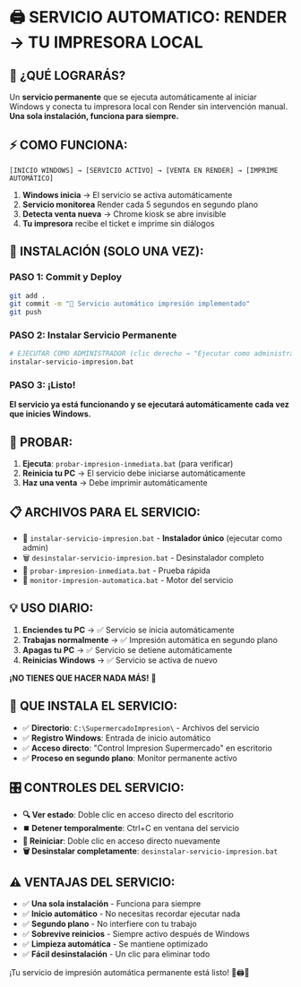 # 🖨️ SERVICIO AUTOMATICO: RENDER → TU IMPRESORA LOCAL

## 🎯 ¿QUÉ LOGRARÁS?

Un **servicio permanente** que se ejecuta automáticamente al iniciar Windows y conecta tu impresora local con Render sin intervención manual. **Una sola instalación, funciona para siempre.**

## ⚡ COMO FUNCIONA:

```
[INICIO WINDOWS] → [SERVICIO ACTIVO] → [VENTA EN RENDER] → [IMPRIME AUTOMÁTICO]
```

1. **Windows inicia** → El servicio se activa automáticamente
2. **Servicio monitorea** Render cada 5 segundos en segundo plano
3. **Detecta venta nueva** → Chrome kiosk se abre invisible
4. **Tu impresora** recibe el ticket e imprime sin diálogos

## 🚀 INSTALACIÓN (SOLO UNA VEZ):

### PASO 1: Commit y Deploy
```bash
git add .
git commit -m "🔧 Servicio automático impresión implementado"
git push
```

### PASO 2: Instalar Servicio Permanente
```bash
# EJECUTAR COMO ADMINISTRADOR (clic derecho → "Ejecutar como administrador")
instalar-servicio-impresion.bat
```

### PASO 3: ¡Listo! 
**El servicio ya está funcionando y se ejecutará automáticamente cada vez que inicies Windows.**

## 🧪 PROBAR:

1. **Ejecuta**: `probar-impresion-inmediata.bat` (para verificar)
2. **Reinicia tu PC** → El servicio debe iniciarse automáticamente
3. **Haz una venta** → Debe imprimir automáticamente

## 📋 ARCHIVOS PARA EL SERVICIO:

- 🔧 `instalar-servicio-impresion.bat` - **Instalador único** (ejecutar como admin)
- 🗑️ `desinstalar-servicio-impresion.bat` - Desinstalador completo
- 🧪 `probar-impresion-inmediata.bat` - Prueba rápida
- 🔄 `monitor-impresion-automatica.bat` - Motor del servicio

## 💡 USO DIARIO:

1. **Enciendes tu PC** → ✅ Servicio se inicia automáticamente
2. **Trabajas normalmente** → ✅ Impresión automática en segundo plano  
3. **Apagas tu PC** → ✅ Servicio se detiene automáticamente
4. **Reinicias Windows** → ✅ Servicio se activa de nuevo

**¡NO TIENES QUE HACER NADA MÁS!** 🎉

## 🔧 QUE INSTALA EL SERVICIO:

- ✅ **Directorio**: `C:\SupermercadoImpresion\` - Archivos del servicio
- ✅ **Registro Windows**: Entrada de inicio automático  
- ✅ **Acceso directo**: "Control Impresion Supermercado" en escritorio
- ✅ **Proceso en segundo plano**: Monitor permanente activo

## 🎛️ CONTROLES DEL SERVICIO:

- **🔍 Ver estado**: Doble clic en acceso directo del escritorio
- **⏹️ Detener temporalmente**: Ctrl+C en ventana del servicio
- **🔄 Reiniciar**: Doble clic en acceso directo nuevamente  
- **🗑️ Desinstalar completamente**: `desinstalar-servicio-impresion.bat`

## ⚠️ VENTAJAS DEL SERVICIO:

- ✅ **Una sola instalación** - Funciona para siempre
- ✅ **Inicio automático** - No necesitas recordar ejecutar nada
- ✅ **Segundo plano** - No interfiere con tu trabajo
- ✅ **Sobrevive reinicios** - Siempre activo después de Windows
- ✅ **Limpieza automática** - Se mantiene optimizado
- ✅ **Fácil desinstalación** - Un clic para eliminar todo

¡Tu servicio de impresión automática permanente está listo! 🎉🖨️🔧
